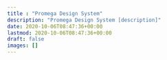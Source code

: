 ```yaml
---
title : "Promega Design System"
description: "Promega Design System [description]"
date: 2020-10-06T08:47:36+00:00
lastmod: 2020-10-06T08:47:36+00:00
draft: false
images: []
---
```


